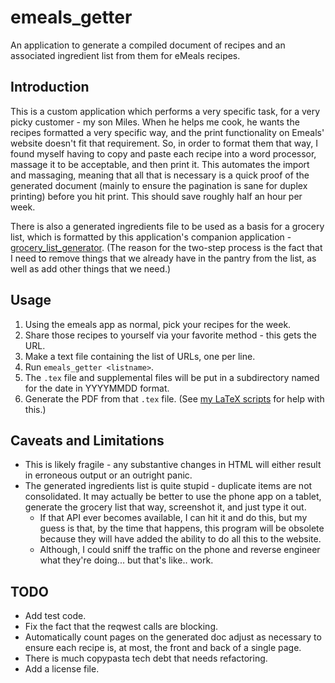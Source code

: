 # emeals_getter

An application to generate a compiled document of recipes and an associated ingredient list from them for eMeals recipes.

## Introduction

This is a custom application which performs a very specific task, for a very picky customer - my son Miles. When he helps me cook, he wants the recipes formatted a very specific way, and the print functionality on Emeals' website doesn't fit that requirement. So, in order to format them that way, I found myself having to copy and paste each recipe into a word processor, massage it to be acceptable, and then print it. This automates the import and massaging, meaning that all that is necessary is a quick proof of the generated document (mainly to ensure the pagination is sane for duplex printing) before you hit print. This should save roughly half an hour per week.

There is also a generated ingredients file to be used as a basis for a grocery list, which is formatted by this application's companion application - [grocery_list_generator](https://github.com/mattcaron/grocery_list_generator). (The reason for the two-step process is the fact that I need to remove things that we already have in the pantry from the list, as well as add other things that we need.)

## Usage

1. Using the emeals app as normal, pick your recipes for the week.
1. Share those recipes to yourself via your favorite method - this gets the URL.
1. Make a text file containing the list of URLs, one per line.
1. Run `emeals_getter <listname>`.
1. The `.tex` file and supplemental files will be put in a subdirectory named for the date in YYYYMMDD format.
1. Generate the PDF from that `.tex` file. (See [my LaTeX scripts](https://github.com/mattcaron/latex_scripts) for help with this.)

## Caveats and Limitations

- This is likely fragile - any substantive changes in HTML will either result in erroneous output or an outright panic.
- The generated ingredients list is quite stupid - duplicate items are not consolidated. It may actually be better to use the phone app on a tablet, generate the grocery list that way, screenshot it, and just type it out.
    - If that API ever becomes available, I can hit it and do this, but my guess is that, by the time that happens, this program will be obsolete because they will have added the ability to do all this to the website.
    - Although, I could sniff the traffic on the phone and reverse engineer what they're doing... but that's like.. work.

## TODO

- Add test code.
- Fix the fact that the reqwest calls are blocking.
- Automatically count pages on the generated doc adjust as necessary to ensure each recipe is, at most, the front and back of a single page.
- There is much copypasta tech debt that needs refactoring.
- Add a license file.